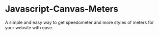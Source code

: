 # Javascript-Canvas-Meters
A simple and easy way to get speedometer and more styles of meters for your website with ease.
